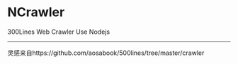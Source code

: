 # NCrawler
300Lines Web Crawler Use Nodejs

---
灵感来自https://github.com/aosabook/500lines/tree/master/crawler